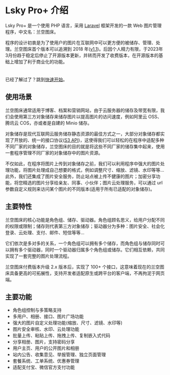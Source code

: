 # Lsky Pro+ 介绍

Lsky Pro+ 是一个使用 PHP 语言，采用 [Laravel](https://laravel.com) 框架开发的一款 Web 图片管理程序，中文名：兰空图床。

程序的设计初衷是为了使用户的图片在互联网中可以更方便的被储存、管理、处理。兰空图床首个版本可以追溯到 2018 年([v1.1](https://github.com/lsky-org/lsky-pro/tree/v1.1))。后因个人精力有限，于2023年3月份趋于稳定后停止了开源版本更新，并转而开发了收费版本，在开源版本的基础上增加了利于商业化的功能。

<div class="tip custom-block" style="padding-top: 8px">

已经了解过了？跳到[快速开始](./getting-started)。

</div>

## 使用场景

兰空图床通常适用于博客、档案和营销网站，由于云服务器的储存及带宽有限，我们会使用第三方对象储存来储存图片以提高图片的访问速度，例如阿里云 OSS、腾讯云 COS，亦或者是自建的 Minio 储存。

对象储存是现代互联网云服务储存静态资源的最佳方式之一，大部分对象储存都实现了开放的、统一的接口协议([S3 API](https://docs.aws.amazon.com/AmazonS3/latest/API/Welcome.html))，这使得我们可以轻松的在程序中适配多种不同厂家的对象储存，兰空图床的目的就是将这些不同厂家的储存集中起来，使用一套程序管理不同厂家的对象储存中的图片资源。

不仅如此，在程序将图片上传到对象储存之前，我们可以利用程序中强大的图片处理功能，将图片处理成自己想要的格式，例如调整尺寸、缩放、滤镜、水印等等...此外，我们还集成了图片安全服务，防止站点被上传不健康的图片；加密分享功能，将您精选的图片分享给亲友、同事、小伙伴；图片云处理服务，可以通过 url 参数自定义规则来访问某个图片的不同版本(适用于所有已适配的对象储存)。

## 主要特性

兰空图床的核心功能是角色组、储存、驱动器。角色组顾名思义，给用户分配不同的权限或限制；储存则代表第三方对象储存；驱动器分为多种：图片安全、社会化登录、云处理、支付、邮件、短信等等...

它们依次是多对多的关系，一个角色组可以拥有多个储存，而角色组与储存同时可以拥有多个驱动器，同时一个驱动器归属多个角色组或储存。它们相互依赖，共同实现了一套完整的图片处理流程。

兰空图床付费版本升级 2.x 版本后，实现了 100+ 个接口，这意味着现在的兰空图床具备更高的可拓展性，支持开发者适配原生或跨平台的客户端，不再拘泥于网页端。

## 主要功能
- 角色组控制与多策略支持
- 多用户、相册、接口、图片广场功能
- 强大的图片自定义处理功能(缩放、尺寸、滤镜、水印等)
- 图片安全审核、水印、云处理功能
- 批量上传、粘贴上传、拖拽上传、复制嵌入式代码
- 分享相册、图片，支持密码分享
- 用户主页、用户的公开图片和相册
- 站内公告、收集意见、举报管理、独立页面管理
- 套餐系统、工单系统、优惠券管理
- 适配支付宝、微信官方支付功能